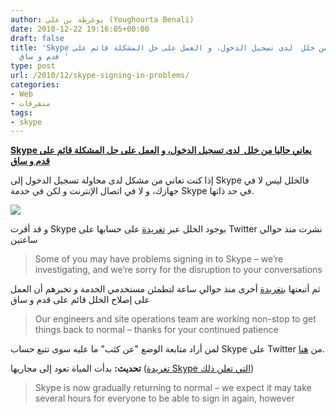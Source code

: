 ```yaml
---
author: يوغرطة بن علي (Youghourta Benali)
date: 2010-12-22 19:16:05+00:00
draft: false
title: 'Skype يعاني حاليا من خلل  لدى تسجيل الدخول، و العمل على حل المشكلة قائم على
  قدم و ساق '
type: post
url: /2010/12/skype-signing-in-problems/
categories:
- Web
- متفرقات
tags:
- skype
---
```


**[Skype يعاني حاليا من خلل  لدى تسجيل الدخول، و العمل على حل المشكلة قائم على قدم و ساق](http://www.it-scoop.com/2010/12/skype-signing-in-problems/)**




إذا كنت تعاني من مشكل لدى محاولة تسجيل الدخول إلى Skype فالخلل ليس لا في جهازك، و لا في اتصال الإنترنت و لكن في خدمة Skype في حد ذاتها.




[![](http://www.it-scoop.com/wp-content/uploads/2010/12/Skype-problem.png)
](http://www.it-scoop.com/2010/12/skype-signing-in-problems/)


و قد أقرت Skype بوجود الخلل عبر [تغريدة](http://twitter.com/Skype/statuses/17624508332515328) على حسابها على Twitter نشرت منذ حوالي ساعتين


<blockquote>Some of you may have problems signing in to Skype – we’re investigating, and we’re sorry for the disruption to your conversations</blockquote>


ثم أتبعتها [بتغريدة](http://twitter.com/Skype/statuses/17641862433083392) أخرى منذ حوالي ساعة لتطمئن مستخدمي الخدمة و تخبرهم أن العمل على إصلاح الخلل قائم على قدم و ساق


<blockquote>Our engineers and site operations team are working non-stop to get things back to normal – thanks for your continued patience</blockquote>


لمن أراد متابعة الوضع "عن كثب" ما عليه سوى تتبع حساب Skype على Twitter من [هنا](http://twitter.com/Skype).

**تحديث:** بدأت المياة تعود إلى مجاريها ([تغريدة Skype التي تعلن ذلك](http://twitter.com/Skype/statuses/17677824441720832))


<blockquote>Skype is now  gradually returning to normal – we expect it may take several hours for  everyone to be able to sign in again, however</blockquote>

